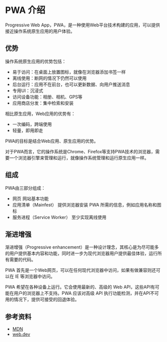# PWA 介绍
Progressive Web App，PWA，是一种使用Web平台技术构建的应用，可以提供接近操作系统原生应用的用户体验。

## 优势

操作系统原生应用的优势包括：
- 易于访问：在桌面上放置图标，就像在浏览器添加书签一样
- 离线使用：断网的情况下仍然可以使用
- 后台运行：应用不在前台，也可以更新数据、向用户推送消息
- 专用UI：沉浸式
- 访问设备功能：相册、相机、GPS等
- 应用商店分发：集中检索和安装

相比原生应用，Web应用的优势有：
- 一次编码，跨端使用
- 轻量，即用即走

PWA的目标是结合Web应用、原生应用的优势。

对于PWA而言，它的操作系统是Chrome、Firefox等支持PWA技术的浏览器，需要一个浏览器引擎来管理和运行，就像操作系统管理和运行原生应用一样。

## 组成

PWA由三部分组成：
- 网页
  网站基本功能
- 应用清单（Mainfest）
  提供浏览器安装 PWA 所需的信息，例如应用名称和图标
- 服务进程（Service Worker）
  至少实现离线使用

## 渐进增强

渐进增强（Progressive enhancement）是一种设计理念，其核心是为尽可能多的用户提供基本内容和功能，同时进一步为现代浏览器用户提供最佳体验，运行所有需要的代码。

PWA 首先是一个Web网页，可以在任何现代浏览器中访问，如果有做兼容则还可以在 IE 等浏览器中访问。

PWA 希望在各种设备上运行。它会使用最新的、高级的 Web API，这些API有可能在用户的浏览器上不支持。PWA 应该对高级 API 执行功能检测，并在API不可用的情况下，提供可接受的回退体验。

## 参考资料

- [MDN](https://developer.mozilla.org/zh-CN/docs/Web/Progressive_web_apps)
- [web.dev](https://web.dev/learn/pwa/)